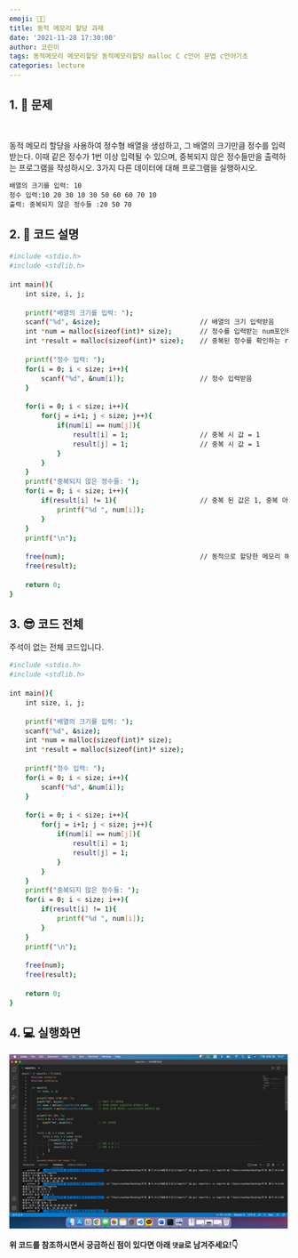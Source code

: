 ```yaml
---
emoji: 👩‍💻
title: 동적 메모리 할당 과제
date: '2021-11-28 17:30:00'
author: 코린이
tags: 동적메모리 메모리할당 동적메모리할당 malloc C c언어 문법 c언어기초
categories: lecture
---
```



## 1. 👊 문제

<br/>

 동적 메모리 할당을 사용하여 정수형 배열을 생성하고, 그 배열의 크기만큼 정수를 입력받는다. 이때 같은 정수가 1번 이상 입력될 수 있으며, 중복되지 않은 정수들만을 출력하는 프로그램을 작성하시오. 3가지 다른 데이터에 대해 프로그램을 실행하시오.


```bash
배열의 크기를 입력: 10
정수 입력:10 20 30 10 30 50 60 60 70 10
출력: 중복되지 않은 정수들 :20 50 70
```




## 2. 🤔 코드 설명


```bash
#include <stdio.h>
#include <stdlib.h>

int main(){
    int size, i, j;

    printf("배열의 크기를 입력: ");
    scanf("%d", &size);                         // 배열의 크기 입력받음
    int *num = malloc(sizeof(int)* size);       // 정수를 입력받는 num포인터에 동적메모리 할당
    int *result = malloc(sizeof(int)* size);    // 중복된 정수를 확인하는 result포인터에 동적메모리 할당

    printf("정수 입력: ");
    for(i = 0; i < size; i++){
        scanf("%d", &num[i]);                   // 정수 입력받음
    }

    for(i = 0; i < size; i++){
        for(j = i+1; j < size; j++){
            if(num[i] == num[j]){
                result[i] = 1;                  // 중복 시 값 = 1
                result[j] = 1;                  // 중복 시 값 = 1
            }
        }
    }
    printf("중복되지 않은 정수들: ");
    for(i = 0; i < size; i++){
        if(result[i] != 1){                     // 중복 된 값은 1, 중복 아닌 정수 값은 0
            printf("%d ", num[i]);
        }
    }
    printf("\n");

    free(num);                                  // 동적으로 할당한 메모리 해제
    free(result);

    return 0;
}
```

## 3. 😎 코드 전체

주석이 없는 전체 코드입니다.

```bash
#include <stdio.h>
#include <stdlib.h>

int main(){
    int size, i, j;

    printf("배열의 크기를 입력: ");
    scanf("%d", &size);
    int *num = malloc(sizeof(int)* size);
    int *result = malloc(sizeof(int)* size); 

    printf("정수 입력: ");
    for(i = 0; i < size; i++){
        scanf("%d", &num[i]);             
    }

    for(i = 0; i < size; i++){
        for(j = i+1; j < size; j++){
            if(num[i] == num[j]){
                result[i] = 1;     
                result[j] = 1;         
            }
        }
    }
    printf("중복되지 않은 정수들: ");
    for(i = 0; i < size; i++){
        if(result[i] != 1){               
            printf("%d ", num[i]);
        }
    }
    printf("\n");

    free(num);       
    free(result);

    return 0;
}
```

## 4. 💻 실행화면

![example.png](example.png)




**위 코드를 참조하시면서 궁금하신 점이 있다면 아래 `댓글`로 남겨주세요!👇**

<script src="https://utteranc.es/client.js"
        repo="yangwonhee/blog-comments"
        issue-term="pathname"
        label="😈"
        theme="github-light"
        crossorigin="anonymous"
        async>
</script>


```toc

```
